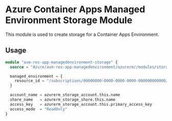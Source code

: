 # Azure Container Apps Managed Environment Storage Module

This module is used to create storage for a Container Apps Environment.

## Usage

```terraform
module "avm-res-app-managedenvironment-storage" {
  source = "Azure/avm-res-app-managedenvironment/azurerm//modules/storage"

  managed_environment = {
    resource_id = "/subscriptions/00000000-0000-0000-0000-000000000000/resourceGroups/myResourceGroup/providers/Microsoft.App/managedEnvironments/myEnv"
  }

  account_name = azurerm_storage_account.this.name
  share_name   = azurerm_storage_share.this.name
  access_key   = azurerm_storage_account.this.primary_access_key
  access_mode  = "ReadOnly"
}
```
